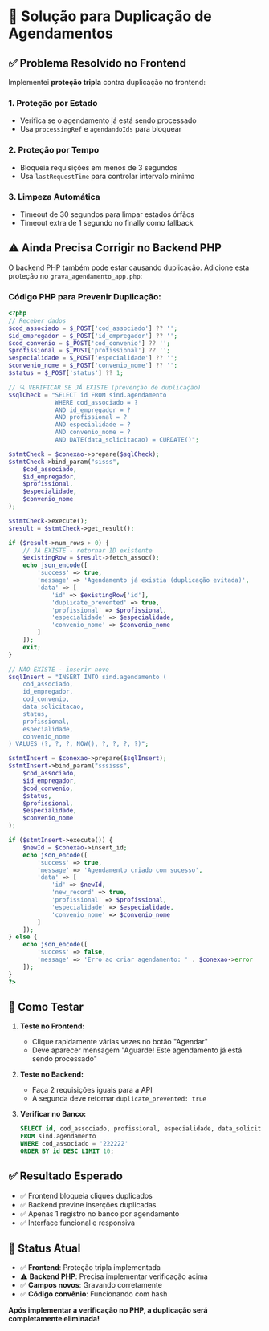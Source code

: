 # 🔧 Solução para Duplicação de Agendamentos

## ✅ **Problema Resolvido no Frontend**

Implementei **proteção tripla** contra duplicação no frontend:

### 1. **Proteção por Estado**
- Verifica se o agendamento já está sendo processado
- Usa `processingRef` e `agendandoIds` para bloquear

### 2. **Proteção por Tempo**
- Bloqueia requisições em menos de 3 segundos
- Usa `lastRequestTime` para controlar intervalo mínimo

### 3. **Limpeza Automática**
- Timeout de 30 segundos para limpar estados órfãos
- Timeout extra de 1 segundo no finally como fallback

## ⚠️ **Ainda Precisa Corrigir no Backend PHP**

O backend PHP também pode estar causando duplicação. Adicione esta proteção no `grava_agendamento_app.php`:

### **Código PHP para Prevenir Duplicação:**

```php
<?php
// Receber dados
$cod_associado = $_POST['cod_associado'] ?? '';
$id_empregador = $_POST['id_empregador'] ?? '';
$cod_convenio = $_POST['cod_convenio'] ?? '';
$profissional = $_POST['profissional'] ?? '';
$especialidade = $_POST['especialidade'] ?? '';
$convenio_nome = $_POST['convenio_nome'] ?? '';
$status = $_POST['status'] ?? 1;

// 🔍 VERIFICAR SE JÁ EXISTE (prevenção de duplicação)
$sqlCheck = "SELECT id FROM sind.agendamento 
             WHERE cod_associado = ? 
             AND id_empregador = ? 
             AND profissional = ? 
             AND especialidade = ? 
             AND convenio_nome = ?
             AND DATE(data_solicitacao) = CURDATE()";

$stmtCheck = $conexao->prepare($sqlCheck);
$stmtCheck->bind_param("sisss", 
    $cod_associado, 
    $id_empregador, 
    $profissional, 
    $especialidade, 
    $convenio_nome
);

$stmtCheck->execute();
$result = $stmtCheck->get_result();

if ($result->num_rows > 0) {
    // JÁ EXISTE - retornar ID existente
    $existingRow = $result->fetch_assoc();
    echo json_encode([
        'success' => true,
        'message' => 'Agendamento já existia (duplicação evitada)',
        'data' => [
            'id' => $existingRow['id'],
            'duplicate_prevented' => true,
            'profissional' => $profissional,
            'especialidade' => $especialidade,
            'convenio_nome' => $convenio_nome
        ]
    ]);
    exit;
}

// NÃO EXISTE - inserir novo
$sqlInsert = "INSERT INTO sind.agendamento (
    cod_associado, 
    id_empregador, 
    cod_convenio, 
    data_solicitacao, 
    status,
    profissional,
    especialidade,
    convenio_nome
) VALUES (?, ?, ?, NOW(), ?, ?, ?, ?)";

$stmtInsert = $conexao->prepare($sqlInsert);
$stmtInsert->bind_param("sssisss", 
    $cod_associado, 
    $id_empregador, 
    $cod_convenio, 
    $status,
    $profissional,
    $especialidade,
    $convenio_nome
);

if ($stmtInsert->execute()) {
    $newId = $conexao->insert_id;
    echo json_encode([
        'success' => true,
        'message' => 'Agendamento criado com sucesso',
        'data' => [
            'id' => $newId,
            'new_record' => true,
            'profissional' => $profissional,
            'especialidade' => $especialidade,
            'convenio_nome' => $convenio_nome
        ]
    ]);
} else {
    echo json_encode([
        'success' => false,
        'message' => 'Erro ao criar agendamento: ' . $conexao->error
    ]);
}
?>
```

## 🧪 **Como Testar**

1. **Teste no Frontend:**
   - Clique rapidamente várias vezes no botão "Agendar"
   - Deve aparecer mensagem "Aguarde! Este agendamento já está sendo processado"

2. **Teste no Backend:**
   - Faça 2 requisições iguais para a API
   - A segunda deve retornar `duplicate_prevented: true`

3. **Verificar no Banco:**
   ```sql
   SELECT id, cod_associado, profissional, especialidade, data_solicitacao 
   FROM sind.agendamento 
   WHERE cod_associado = '222222' 
   ORDER BY id DESC LIMIT 10;
   ```

## ✅ **Resultado Esperado**

- ✅ Frontend bloqueia cliques duplicados
- ✅ Backend previne inserções duplicadas
- ✅ Apenas 1 registro no banco por agendamento
- ✅ Interface funcional e responsiva

## 🎯 **Status Atual**

- ✅ **Frontend**: Proteção tripla implementada
- ⚠️ **Backend PHP**: Precisa implementar verificação acima
- ✅ **Campos novos**: Gravando corretamente
- ✅ **Código convênio**: Funcionando com hash

**Após implementar a verificação no PHP, a duplicação será completamente eliminada!** 